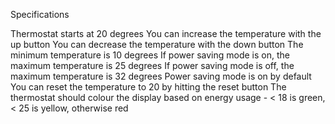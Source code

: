 Specifications

Thermostat starts at 20 degrees
You can increase the temperature with the up button
You can decrease the temperature with the down button
The minimum temperature is 10 degrees
If power saving mode is on, the maximum temperature is 25 degrees
If power saving mode is off, the maximum temperature is 32 degrees
Power saving mode is on by default
You can reset the temperature to 20 by hitting the reset button 
The thermostat should colour the display based on energy usage - < 18 is green, < 25 is yellow, otherwise red
